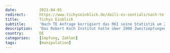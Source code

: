 ```yaml
---
date:          2021-04-01
redirect:      https://www.tichyseinblick.de/daili-es-sentials/nach-te-anfrage-muss-das-rki-seine-impfstatistik-korrigieren/
title:         Tichys Einblick
subtitle:      'Nach TE Anfrage korrigiert das RKI seine Statistik um 2.183 Impfungen'
description:   'Das Robert Koch Institut hatte über 2000 Zweitimpfungen ausgewiesen, die am angegebenen Tag nicht stattgefunden haben können. Die RKI-Statistiker haben das jetzt eingeräumt. Wenn aber offenbar Impfungen nicht richtig gezählt werden, stellt sich die Frage nach der Zuverlässigkeit anderer Corona-Zahlen.'
country:       DE
categories:    [Impfung, Zahlen]
tags:          [manipulation]
---
```

